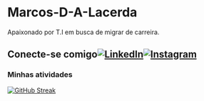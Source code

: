 
# Marcos-D-A-Lacerda
Apaixonado por T.I em busca de migrar de carreira.  
## Conecte-se comigo[![LinkedIn](https://img.shields.io/badge/LinkedIn-000?style=for-the-badge&logo=linkedin&logoColor=0E76A8)](https://www.linkedin.com/in/marcos-lacerda-6499aa1a6/)[![Instagram](https://img.shields.io/badge/Instagram-000?style=for-the-badge&logo=instagram)](https://www.instagram.com/marcosdni/)
### Minhas atividades
[![GitHub Streak](https://streak-stats.demolab.com/?user=Marcos-D-A-Lacerda&theme=bear&background=000&border=30A3DC&dates=FFF)](https://git.io/streak-stats)